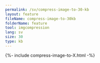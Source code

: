 ```yaml
---
permalink: /sv/compress-image-to-30-kb
layout: feature
fileName: compress-image-to-30kb
folderName: feature
tool: imgcompression
lang: sv
size: 30
type: kb
---
```


{%- include compress-image-to-X.html -%}
